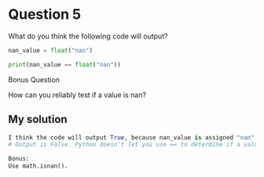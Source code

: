 # Question 5
What do you think the following code will output?

```python
nan_value = float("nan")

print(nan_value == float("nan"))
```
Bonus Question

How can you reliably test if a value is nan?

## My solution
```python
I think the code will output True, because nan_value is assigned "nan" passed to the float function, which results in the value of nan.
# Output is False. Python doesn't let you use == to determine if a value is nan.

Bonus:
Use math.isnan().
```